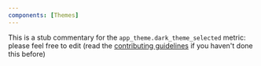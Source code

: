 ```yaml
---
components: [Themes]
---
```


This is a stub commentary for the `app_theme.dark_theme_selected` metric: please feel free to edit (read the
[contributing guidelines](https://github.com/mozilla/glean-annotations/blob/main/CONTRIBUTING.md)
if you haven't done this before)
